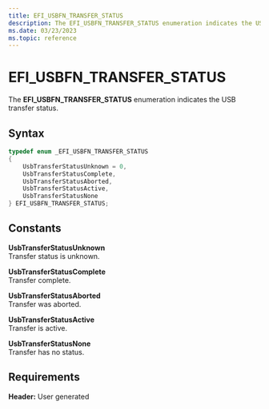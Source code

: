 ```yaml
---
title: EFI_USBFN_TRANSFER_STATUS
description: The EFI_USBFN_TRANSFER_STATUS enumeration indicates the USB transfer status.
ms.date: 03/23/2023
ms.topic: reference
---
```


# EFI_USBFN_TRANSFER_STATUS

The **EFI_USBFN_TRANSFER_STATUS** enumeration indicates the USB transfer status.

## Syntax

```cpp
typedef enum _EFI_USBFN_TRANSFER_STATUS 
{
    UsbTransferStatusUnknown = 0,
    UsbTransferStatusComplete,
    UsbTransferStatusAborted,
    UsbTransferStatusActive,
    UsbTransferStatusNone
} EFI_USBFN_TRANSFER_STATUS;
```

## Constants

**UsbTransferStatusUnknown**  
Transfer status is unknown.

**UsbTransferStatusComplete**  
Transfer complete.

**UsbTransferStatusAborted**  
Transfer was aborted.

**UsbTransferStatusActive**  
Transfer is active.

**UsbTransferStatusNone**  
Transfer has no status.

## Requirements

**Header:** User generated
